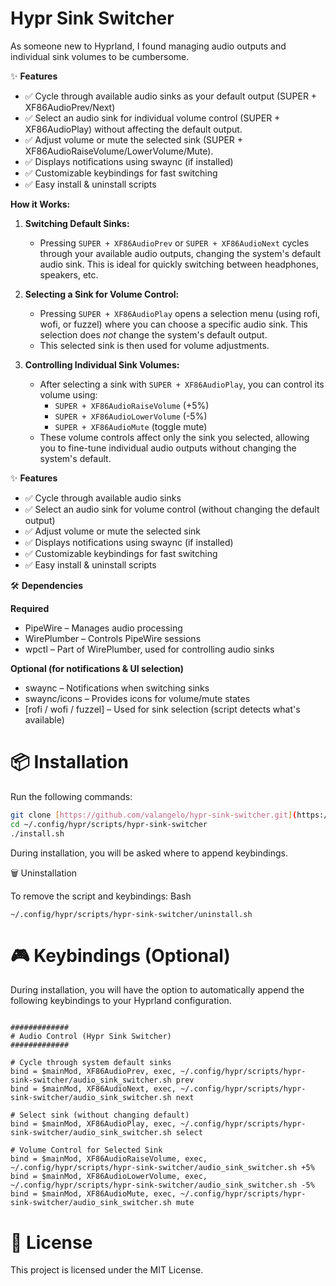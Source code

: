 # Hypr Sink Switcher

As someone new to Hyprland, I found managing audio outputs and individual sink volumes to be cumbersome. 

✨ **Features**

* ✅ Cycle through available audio sinks as your default output (SUPER + XF86AudioPrev/Next)
* ✅ Select an audio sink for individual volume control (SUPER + XF86AudioPlay) without affecting the default output.
* ✅ Adjust volume or mute the selected sink (SUPER + XF86AudioRaiseVolume/LowerVolume/Mute).
* ✅ Displays notifications using swaync (if installed)
* ✅ Customizable keybindings for fast switching
* ✅ Easy install & uninstall scripts

**How it Works:**

1.  **Switching Default Sinks:**
    * Pressing `SUPER + XF86AudioPrev` or `SUPER + XF86AudioNext` cycles through your available audio outputs, changing the system's default audio sink. This is ideal for quickly switching between headphones, speakers, etc.

2.  **Selecting a Sink for Volume Control:**
    * Pressing `SUPER + XF86AudioPlay` opens a selection menu (using rofi, wofi, or fuzzel) where you can choose a specific audio sink. This selection does *not* change the system's default output.
    * This selected sink is then used for volume adjustments.

3.  **Controlling Individual Sink Volumes:**
    * After selecting a sink with `SUPER + XF86AudioPlay`, you can control its volume using:
        * `SUPER + XF86AudioRaiseVolume` (+5%)
        * `SUPER + XF86AudioLowerVolume` (-5%)
        * `SUPER + XF86AudioMute` (toggle mute)
    * These volume controls affect only the sink you selected, allowing you to fine-tune individual audio outputs without changing the system's default.

✨ **Features**

* ✅ Cycle through available audio sinks
* ✅ Select an audio sink for volume control (without changing the default output)
* ✅ Adjust volume or mute the selected sink
* ✅ Displays notifications using swaync (if installed)
* ✅ Customizable keybindings for fast switching
* ✅ Easy install & uninstall scripts

🛠 **Dependencies**

**Required**

* PipeWire – Manages audio processing
* WirePlumber – Controls PipeWire sessions
* wpctl – Part of WirePlumber, used for controlling audio sinks

**Optional (for notifications & UI selection)**

* swaync – Notifications when switching sinks
* swaync/icons – Provides icons for volume/mute states
* [rofi / wofi / fuzzel] – Used for sink selection (script detects what's available)

# 📦 **Installation**

Run the following commands:

```bash
git clone [https://github.com/valangelo/hypr-sink-switcher.git](https://github.com/valangelo/hypr-sink-switcher.git) ~/.config/hypr/scripts/hypr-sink-switcher
cd ~/.config/hypr/scripts/hypr-sink-switcher
./install.sh
```
During installation, you will be asked where to append keybindings.

🗑 Uninstallation

To remove the script and keybindings:
Bash
```
~/.config/hypr/scripts/hypr-sink-switcher/uninstall.sh
```

# 🎮 Keybindings (Optional)

During installation, you will have the option to automatically append the following keybindings to your Hyprland configuration.

```

#############
# Audio Control (Hypr Sink Switcher)
#############

# Cycle through system default sinks
bind = $mainMod, XF86AudioPrev, exec, ~/.config/hypr/scripts/hypr-sink-switcher/audio_sink_switcher.sh prev
bind = $mainMod, XF86AudioNext, exec, ~/.config/hypr/scripts/hypr-sink-switcher/audio_sink_switcher.sh next

# Select sink (without changing default)
bind = $mainMod, XF86AudioPlay, exec, ~/.config/hypr/scripts/hypr-sink-switcher/audio_sink_switcher.sh select

# Volume Control for Selected Sink
bind = $mainMod, XF86AudioRaiseVolume, exec, ~/.config/hypr/scripts/hypr-sink-switcher/audio_sink_switcher.sh +5%
bind = $mainMod, XF86AudioLowerVolume, exec, ~/.config/hypr/scripts/hypr-sink-switcher/audio_sink_switcher.sh -5%
bind = $mainMod, XF86AudioMute, exec, ~/.config/hypr/scripts/hypr-sink-switcher/audio_sink_switcher.sh mute
```
# 📜 License

This project is licensed under the MIT License.
